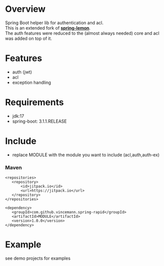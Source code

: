 # Overview  
Spring Boot helper lib for authentication and acl.  
This is an extended fork of [**spring-lemon**](https://github.com/naturalprogrammer/spring-lemon).  
The auth features were reduced to the (almost always needed) core and acl was added on top of it.   
  
# Features                                                                 
* auth (jwt)  
* acl  
* exception handling  
  
# Requirements  
* jdk:17  
* spring-boot: 3.1.1.RELEASE   
    
 # Include   
* replace MODULE with the module you want to include (acl,auth,auth-ex)  
 ### Maven  
 ```code  
<repositories>    
    <repository>   
        <id>jitpack.io</id>  
        <url>https://jitpack.io</url>  
    </repository>  
</repositories>  
  
<dependency>  
    <groupId>com.github.vincemann.spring-rapid</groupId>  
    <artifactId>MODULE</artifactId>  
    <version>1.0.0</version>  
</dependency>  
```  
  
# Example  
see demo projects for examples  


